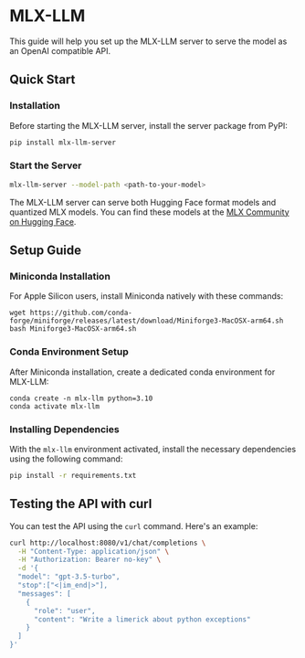 # MLX-LLM

This guide will help you set up the MLX-LLM server to serve the model as an OpenAI compatible API.

## Quick Start

### Installation

Before starting the MLX-LLM server, install the server package from PyPI:

```bash
pip install mlx-llm-server
```
### Start the Server

```bash
mlx-llm-server --model-path <path-to-your-model>
```
The MLX-LLM server can serve both Hugging Face format models and quantized MLX models. You can find these models at the [MLX Community on Hugging Face](https://huggingface.co/mlx-community).

## Setup Guide
### Miniconda Installation
For Apple Silicon users, install Miniconda natively with these commands:
```
wget https://github.com/conda-forge/miniforge/releases/latest/download/Miniforge3-MacOSX-arm64.sh
bash Miniforge3-MacOSX-arm64.sh
```

### Conda Environment Setup
After Miniconda installation, create a dedicated conda environment for MLX-LLM:
```
conda create -n mlx-llm python=3.10
conda activate mlx-llm
```
### Installing Dependencies

With the `mlx-llm` environment activated, install the necessary dependencies using the following command:

```bash
pip install -r requirements.txt
```

## Testing the API with curl

You can test the API using the `curl` command. Here's an example:

```bash
curl http://localhost:8080/v1/chat/completions \
  -H "Content-Type: application/json" \
  -H "Authorization: Bearer no-key" \
  -d '{
  "model": "gpt-3.5-turbo",
  "stop":["<|im_end|>"],
  "messages": [
    {
      "role": "user",
      "content": "Write a limerick about python exceptions"
    }
  ]
}'
```